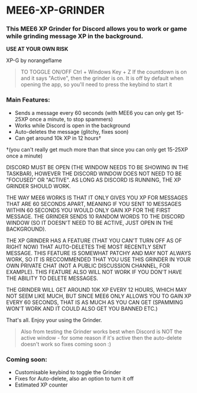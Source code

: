 # MEE6-XP-GRINDER
### This MEE6 XP Grinder for Discord allows you to work or game while grinding message XP in the background.

**USE AT YOUR OWN RISK**

XP-G by norangeflame

> TO TOGGLE ON/OFF
> Ctrl + Windows Key + Z
> If the countdown is on and it says "Active", then the grinder is on.
> It is off by default when opening the app, so you'll need to press the keybind to start it


### Main Features:
 - Sends a message every 60 seconds (with MEE6 you can only get 15-25XP once a minute, to stop spammers)
 - Works while Discord is open in the background
 - Auto-deletes the message (glitchy, fixes soon)
 - Can get around 10k XP in 12 hours†

†(you can't really get much more than that since you can only get 15-25XP once a minute)




DISCORD MUST BE OPEN (THE WINDOW NEEDS TO BE SHOWING IN THE TASKBAR), HOWEVER THE DISCORD WINDOW DOES NOT NEED TO BE "FOCUSED" OR "ACTIVE".
AS LONG AS DISCORD IS RUNNING, THE XP GRINDER SHOULD WORK.

THE WAY MEE6 WORKS IS THAT IT ONLY GIVES YOU XP FOR MESSAGES THAT ARE 60 SECONDS APART, MEANING IF YOU SENT 10 MESSAGES WITHIN 60 SECONDS YOU WOULD ONLY GAIN XP FOR THE FIRST MESSAGE. THE GRINDER SENDS 10 RANDOM WORDS TO THE DISCORD WINDOW (SO IT DOESN'T NEED TO BE ACTIVE, JUST OPEN IN THE BACKGROUND).

THE XP GRINDER HAS A FEATURE (THAT YOU CAN'T TURN OFF AS OF RIGHT NOW) THAT AUTO-DELETES THE MOST RECENTLY SENT MESSAGE. THIS FEATURE IS SOMEWHAT PATCHY AND MAY NOT ALWAYS WORK, SO IT IS RECCOMMENDED THAT YOU USE THIS GRINDER IN YOUR OWN PRIVATE CHAT (NOT A PUBLIC DISCUSSION CHANNEL, FOR EXAMPLE). THIS FEATURE ALSO WILL NOT WORK IF YOU DON'T HAVE THE ABILITY TO DELETE MESSAGES.



THE GRINDER WILL GET AROUND 10K XP EVERY 12 HOURS, WHICH MAY NOT SEEM LIKE MUCH, BUT SINCE MEE6 ONLY ALLOWS YOU TO GAIN XP EVERY 60 SECONDS, THAT IS AS MUCH AS YOU CAN GET (SPAMMING WON'T WORK AND IT COULD ALSO GET YOU BANNED ETC.)

That's all. Enjoy your using the Grinder.

> Also from testing the Grinder works best when Discord is NOT the active window - for some reason if it's active then the auto-delete doesn't work so fixes coming soon :)

### Coming soon:
 - Customisable keybind to toggle the Grinder
 - Fixes for Auto-delete, also an option to turn it off
 - Estimated XP counter
